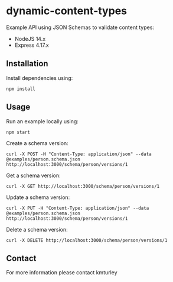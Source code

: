 # dynamic-content-types

Example API using JSON Schemas to validate content types:

* NodeJS 14.x
* Express 4.17.x

## Installation

Install dependencies using:

    npm install


## Usage

Run an example locally using:

    npm start

Create a schema version:

    curl -X POST -H "Content-Type: application/json" --data @examples/person.schema.json http://localhost:3000/schema/person/versions/1

Get a schema version:

    curl -X GET http://localhost:3000/schema/person/versions/1

Update a schema version:

    curl -X PUT -H "Content-Type: application/json" --data @examples/person.schema.json http://localhost:3000/schema/person/versions/1

Delete a schema version:

    curl -X DELETE http://localhost:3000/schema/person/versions/1


## Contact

For more information please contact kmturley
